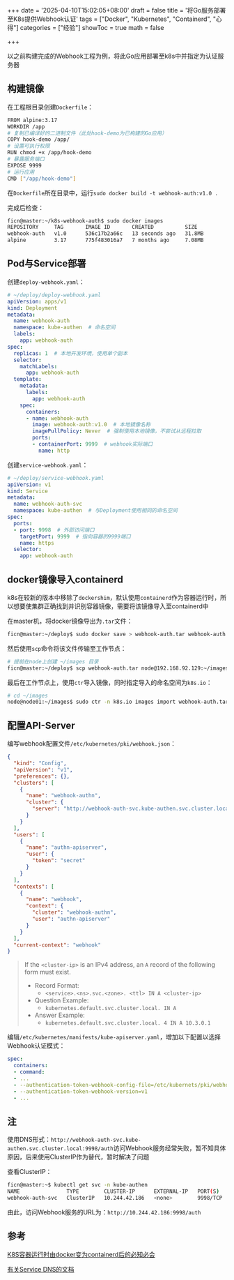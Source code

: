 +++
date = '2025-04-10T15:02:05+08:00'
draft = false
title = '将Go服务部署至K8s提供Webhook认证'
tags = ["Docker", "Kubernetes", "Containerd", "心得"]
categories = ["经验"]
showToc = true
math = false

+++

以之前构建完成的Webhook工程为例，将此Go应用部署至k8s中并指定为认证服务器

## 构建镜像

在工程根目录创建`Dockerfile`：

```bash
FROM alpine:3.17
WORKDIR /app
# 复制已编译好的二进制文件（此处hook-demo为已构建的Go应用）
COPY hook-demo /app/
# 设置可执行权限
RUN chmod +x /app/hook-demo
# 暴露服务端口
EXPOSE 9999
# 运行应用
CMD ["/app/hook-demo"]
```

在`Dockerfile`所在目录中，运行`sudo docker build -t webhook-auth:v1.0 .`

完成后检查：

```bash
ficn@master:~/k8s-webhook-auth$ sudo docker images
REPOSITORY     TAG       IMAGE ID       CREATED          SIZE
webhook-auth   v1.0      536c17b2a66c   13 seconds ago   31.8MB
alpine         3.17      775f483016a7   7 months ago     7.08MB
```

## Pod与Service部署

创建`deploy-webhook.yaml`：

```yaml
# ~/deploy/deploy-webhook.yaml
apiVersion: apps/v1
kind: Deployment
metadata:
  name: webhook-auth
  namespace: kube-authen  # 命名空间
  labels:
    app: webhook-auth
spec:
  replicas: 1  # 本地开发环境，使用单个副本
  selector:
    matchLabels:
      app: webhook-auth
  template:
    metadata:
      labels:
        app: webhook-auth
    spec:
      containers:
      - name: webhook-auth
        image: webhook-auth:v1.0  # 本地镜像名称
        imagePullPolicy: Never  # 强制使用本地镜像，不尝试从远程拉取
        ports:
        - containerPort: 9999  # webhook实际端口
          name: http
```

创建`service-webhook.yaml`：

```yaml
# ~/deploy/service-webhook.yaml
apiVersion: v1
kind: Service
metadata:
  name: webhook-auth-svc
  namespace: kube-authen  # 与Deployment使用相同的命名空间
spec:
  ports:
  - port: 9998  # 外部访问端口
    targetPort: 9999  # 指向容器的9999端口
    name: https
  selector:
    app: webhook-auth
```

## docker镜像导入containerd

k8s在较新的版本中移除了`dockershim`，默认使用`containerd`作为容器运行时，所以想要使集群正确找到并识别容器镜像，需要将该镜像导入至containerd中

在master机，将docker镜像导出为`.tar`文件：

```bash
ficn@master:~/deploy$ sudo docker save > webhook-auth.tar webhook-auth
```

然后使用`scp`命令将该文件传输至工作节点：

```bash
# 提前在node上创建 ~/images 目录
ficn@master:~/deploy$ scp webhook-auth.tar node@192.168.92.129:~/images
```

最后在工作节点上，使用`ctr`导入镜像，同时指定导入的命名空间为`k8s.io`：

```bash
# cd ~/images
node@node01:~/images$ sudo ctr -n k8s.io images import webhook-auth.tar
```

## 配置API-Server

编写webhook配置文件`/etc/kubernetes/pki/webhook.json`：

```json
{
  "kind": "Config",
  "apiVersion": "v1",
  "preferences": {},
  "clusters": [
    {
      "name": "webhook-authn",
      "cluster": {
        "server": "http://webhook-auth-svc.kube-authen.svc.cluster.local:9998/auth"
      }
    }
  ],
  "users": [
    {
      "name": "authn-apiserver",
      "user": {
        "token": "secret"
      }
    }
  ],
  "contexts": [
    {
      "name": "webhook",
      "context": {
        "cluster": "webhook-authn",
        "user": "authn-apiserver"
      }
    }
  ],
  "current-context": "webhook"
}
```

> If the `<cluster-ip>` is an IPv4 address, an `A` record of the following form must exist.
>
> - Record Format:
>   - `<service>.<ns>.svc.<zone>. <ttl> IN A <cluster-ip>`
> - Question Example:
>   - `kubernetes.default.svc.cluster.local. IN A`
> - Answer Example:
>   - `kubernetes.default.svc.cluster.local. 4 IN A 10.3.0.1`

编辑`/etc/kubernetes/manifests/kube-apiserver.yaml`，增加以下配置以选择Webhook认证模式：

```yaml
spec:
  containers:
  - command:
  - ...
  - --authentication-token-webhook-config-file=/etc/kubernets/pki/webhook.json
  - --authentication-token-webhook-version=v1
  - ...
```

## 注

使用DNS形式：`http://webhook-auth-svc.kube-authen.svc.cluster.local:9998/auth`访问Webhook服务经常失败，暂不知具体原因，后来使用ClusterIP作为替代，暂时解决了问题

查看ClusterIP：

```bash
ficn@master:~$ kubectl get svc -n kube-authen
NAME               TYPE        CLUSTER-IP      EXTERNAL-IP   PORT(S)    AGE
webhook-auth-svc   ClusterIP   10.244.42.186   <none>        9998/TCP   50m
```

由此，访问Webhook服务的URL为：`http://10.244.42.186:9998/auth`

## 参考

[K8S容器运行时由docker变为containerd后的必知必会](https://hex-go.github.io/posts/kubernetes/2024-09-10-k8s-%E7%94%B1docker%E8%BF%81%E7%A7%BB%E8%87%B3containerd%E5%90%8E%E7%9A%84%E6%94%B9%E5%8F%98/)

[有关Service DNS的文档](https://github.com/kubernetes/dns/blob/master/docs/specification.md)
